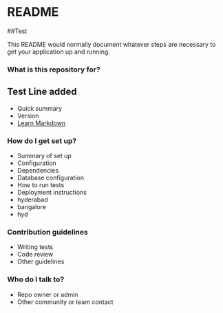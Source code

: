 # README #
##Test

This README would normally document whatever steps are necessary to get your application up and running.

### What is this repository for? ###
## Test Line added ###

* Quick summary
* Version
* [Learn Markdown](https://bitbucket.org/tutorials/markdowndemo)


### How do I get set up? ###

* Summary of set up
* Configuration
* Dependencies
* Database configuration
* How to run tests
* Deployment instructions
* hyderabad
* bangalore
* hyd


### Contribution guidelines ###

* Writing tests
* Code review
* Other guidelines

### Who do I talk to? ###

* Repo owner or admin
* Other community or team contact
